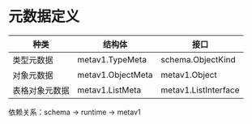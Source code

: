 # 元数据定义

| 种类           | 结构体     | 接口          |
| -------------- | ---------- | ------------- |
| 类型元数据     | metav1.TypeMeta   | schema.ObjectKind    |
| 对象元数据     | metav1.ObjectMeta | metav1.Object |
| 表格对象元数据 | metav1.ListMeta   | metav1.ListInterface |

依赖关系：schema -> runtime -> metav1